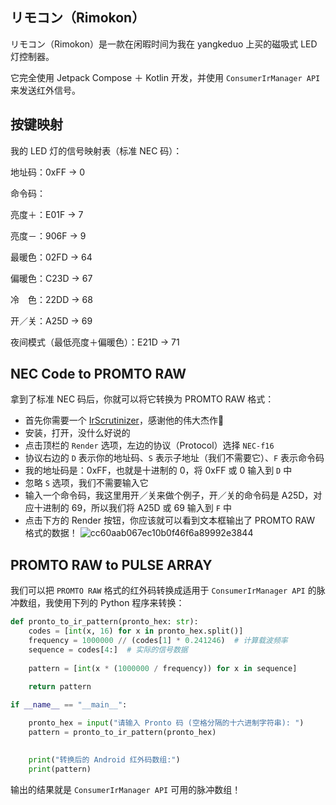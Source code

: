 ## リモコン（Rimokon）
リモコン（Rimokon）是一款在闲暇时间为我在 yangkeduo 上买的磁吸式 LED 灯控制器。

它完全使用 Jetpack Compose ＋ Kotlin 开发，并使用 `ConsumerIrManager API` 来发送红外信号。

## 按键映射
我的 LED 灯的信号映射表（标准 NEC 码）：

地址码：0xFF -> 0

命令码：

亮度＋：E01F -> 7

亮度－：906F -> 9

最暖色：02FD -> 64

偏暖色：C23D -> 67

冷　色：22DD -> 68

开／关：A25D -> 69

夜间模式（最低亮度＋偏暖色）：E21D -> 71

## NEC Code to PROMTO RAW
拿到了标准 NEC 码后，你就可以将它转换为 PROMTO RAW 格式：

- 首先你需要一个 [IrScrutinizer](https://github.com/bengtmartensson/IrScrutinizer)，感谢他的伟大杰作🙏
- 安装，打开，没什么好说的
- 点击顶栏的 `Render` 选项，左边的协议（Protocol）选择 `NEC-f16`
- 协议右边的 `D` 表示你的地址码、`S` 表示子地址（我们不需要它）、`F` 表示命令码
- 我的地址码是：0xFF，也就是十进制的 0，将 0xFF 或 0 输入到 `D` 中
- 忽略 `S` 选项，我们不需要输入它
- 输入一个命令码，我这里用开／关来做个例子，开／关的命令码是 A25D，对应十进制的 69，所以我们将 A25D 或 69 输入到 `F` 中
- 点击下方的 Render 按钮，你应该就可以看到文本框输出了 PROMTO RAW 格式的数据！
![cc60aab067ec10b0f46f6a89992e3844](https://github.com/user-attachments/assets/46c7394a-f846-42e1-b27a-290dc2600feb)


## PROMTO RAW to PULSE ARRAY
我们可以把 `PROMTO RAW` 格式的红外码转换成适用于 `ConsumerIrManager API` 的脉冲数组，我使用下列的 Python 程序来转换：

```python
def pronto_to_ir_pattern(pronto_hex: str):
    codes = [int(x, 16) for x in pronto_hex.split()]
    frequency = 1000000 // (codes[1] * 0.241246)  # 计算载波频率
    sequence = codes[4:]  # 实际的信号数据
    
    pattern = [int(x * (1000000 / frequency)) for x in sequence]
    
    return pattern

if __name__ == "__main__":

    pronto_hex = input("请输入 Pronto 码 (空格分隔的十六进制字符串): ")
    pattern = pronto_to_ir_pattern(pronto_hex)

    
    print("转换后的 Android 红外码数组:")
    print(pattern)
```
输出的结果就是 `ConsumerIrManager API` 可用的脉冲数组！
